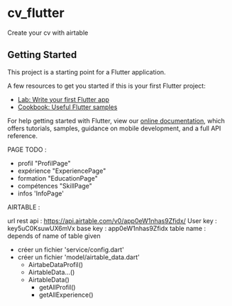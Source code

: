 # cv_flutter

Create your cv with airtable

## Getting Started

This project is a starting point for a Flutter application.

A few resources to get you started if this is your first Flutter project:

- [Lab: Write your first Flutter app](https://flutter.dev/docs/get-started/codelab)
- [Cookbook: Useful Flutter samples](https://flutter.dev/docs/cookbook)

For help getting started with Flutter, view our
[online documentation](https://flutter.dev/docs), which offers tutorials,
samples, guidance on mobile development, and a full API reference.

PAGE TODO :
- profil "ProfilPage"
- expérience "ExperiencePage"
- formation "EducationPage"
- compétences "SkillPage"
- infos 'InfoPage'



AIRTABLE :

url rest api : https://api.airtable.com/v0/app0eW1nhas9Zfidx/
User key : key5uC0KsuwUX6mVx
base key : app0eW1nhas9Zfidx
table name : depends of name of table given

- créer un fichier 'service/config.dart'
- créer un fichier 'model/airtable_data.dart'
    - AirtabeDataProfil()
    - AirtableData...()
    - AirtableData()
        - getAllProfil()
        - getAllExperience()